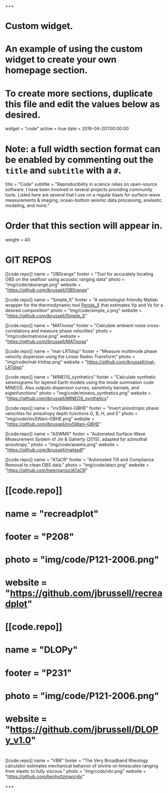 +++
# Custom widget.
# An example of using the custom widget to create your own homepage section.
# To create more sections, duplicate this file and edit the values below as desired.
widget = "code"
active = true
date = 2016-04-20T00:00:00

# Note: a full width section format can be enabled by commenting out the `title` and `subtitle` with a `#`.
title = "Code"
subtitle = "Reproducibility in science relies on open-source software. I have been involved in several projects providing community tools. Listed here are several that I use on a regular basis for surface-wave measurements & imaging, ocean-bottom seismic data processing, anelastic modeling, and more."

# Order that this section will appear in.
weight = 40

# GIT REPOS

[[code.repo]]
  name = "OBSrange"
  footer = "Tool for accurately locating OBS on the seafloor using acoustic ranging data"
  photo = "img/code/obsrange.png"
  website = "https://github.com/jbrussell/OBSrange"

[[code.repo]]
  name = "Simple_X"
  footer = "A seismologist-friendly Matlab wrapper for the thermodynamic tool [Perple_X](http://www.perplex.ethz.ch/) that estimates Vp and Vs for a desired composition"
  photo = "img/code/simple_x.png"
  website = "https://github.com/jbrussell/Simple_X"
  
[[code.repo]]
  name = "MATnoise"
  footer = "Calculate ambient noise cross-correlations and measure phase velocities"
  photo = "img/code/matnoise.png"
  website = "https://github.com/jbrussell/MATnoise"

[[code.repo]]
  name = "mat-LRTdisp"
  footer = "Measure multimode phase velocity dispersion using the Linear Radon Transform"
  photo = "img/code/mat-lrtdisp.png"
  website = "https://github.com/jbrussell/mat-LRTdisp"

[[code.repo]]
  name = "MINEOS_synthetics"
  footer = "Calculate synthetic seismograms for layered Earth models using the mode summation code MINEOS. Also outputs dispersion curves, sensitivity kernels, and eigenfunctions"
  photo = "img/code/mineos_synthetics.png"
  website = "https://github.com/jbrussell/MINEOS_synthetics"

[[code.repo]]
  name = "invSWani-GBHE"
  footer = "Invert anisotropic phase velocities for anisotropy depth functions G, B, H, and E"
  photo = "img/code/invSWani-GBHE.png"
  website = "https://github.com/jbrussell/invSWani-GBHE"

[[code.repo]]
  name = "ASWMS"
  footer = "Automated Surface-Wave Measurement System of Jin & Gaherty (2015), adapted for azimuthal anisotropy."
  photo = "img/code/aswms.png"
  website = "https://github.com/jbrussell/matgsdf"

[[code.repo]]
  name = "ATaCR"
  footer = "Automated Tilt and Compliance Removal to clean OBS data."
  photo = "img/code/atacr.png"
  website = "https://github.com/helenjanisz/ATaCR"
# 
# [[code.repo]]
#   name = "recreadplot"
#   footer = "P208"
#   photo = "img/code/P121-2006.png"
#   website = "https://github.com/jbrussell/recreadplot"
# 
# [[code.repo]]
#   name = "DLOPy"
#   footer = "P231"
#   photo = "img/code/P121-2006.png"
#   website = "https://github.com/jbrussell/DLOPy_v1.0"
# 
[[code.repo]]
  name = "VBR"
  footer = "The Very Broadband Rheology calculator estimates mechanical behavior of olivine on timescales ranging from elastic to fully viscous."
  photo = "img/code/vbr.png"
  website = "https://github.com/benholtzman/vbr"




+++

<!-- <div class="github-widget" data-username="jbrussell"></div>
<script src="https://unpkg.com/github-card@1.2.1/dist/widget.js"></script> -->